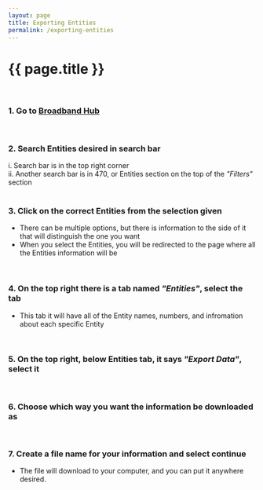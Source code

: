 ```yaml
---
layout: page
title: Exporting Entities
permalink: /exporting-entities
---
```


# {{ page.title }}
<br>

### 1. Go to [Broadband Hub](https://app.broadbandhub.us/dashboard)
<br>

### 2. Search Entities desired in search bar
i. Search bar is in the top right corner 
<br>
ii. Another search bar is in 470, or Entities section on the top of the *"Filters"* section
<br>
<br>

### 3. Click on the correct Entities from the selection given
- There can be multiple options, but there is information to the side of it that will distinguish the one you want
- When you select the Entities, you will be redirected to the page where all the Entities information will be  
<br>

### 4. On the top right there is a tab named *"Entities"*, select the tab
- This tab it will have all of the Entity names, numbers, and infromation about each specific Entity 
<br>

### 5. On the top right, below Entities tab, it says *"Export Data"*, select it
<br>

### 6. Choose which way you want the information be downloaded as
<br>

### 7. Create a file name for your information and select continue 
- The file will download to your computer, and you can put it anywhere desired. 
